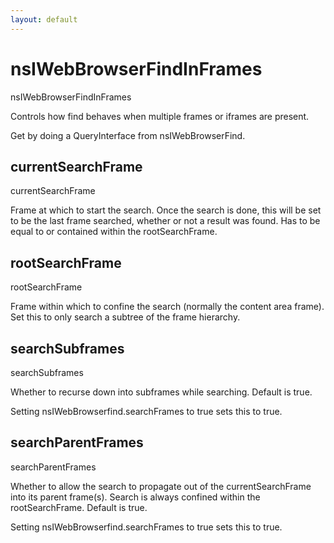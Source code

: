 ```yaml
---
layout: default
---
```


# nsIWebBrowserFindInFrames #

nsIWebBrowserFindInFrames

Controls how find behaves when multiple frames or iframes are present.

Get by doing a QueryInterface from nsIWebBrowserFind.


## currentSearchFrame ##

currentSearchFrame

Frame at which to start the search. Once the search is done, this will
be set to be the last frame searched, whether or not a result was found.
Has to be equal to or contained within the rootSearchFrame.


## rootSearchFrame ##

rootSearchFrame

Frame within which to confine the search (normally the content area frame).
Set this to only search a subtree of the frame hierarchy.


## searchSubframes ##

searchSubframes

Whether to recurse down into subframes while searching. Default is true.

Setting nsIWebBrowserfind.searchFrames to true sets this to true.


## searchParentFrames ##

searchParentFrames

Whether to allow the search to propagate out of the currentSearchFrame into its
parent frame(s). Search is always confined within the rootSearchFrame. Default
is true.

Setting nsIWebBrowserfind.searchFrames to true sets this to true.

